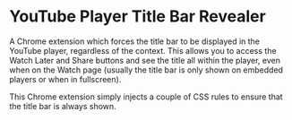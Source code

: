 # YouTube Player Title Bar Revealer

A Chrome extension which forces the title bar to be displayed in the YouTube
player, regardless of the context. This allows you to access the Watch Later
and Share buttons and see the title all within the player, even when on the
Watch page (usually the title bar is only shown on embedded players or when in
fullscreen).

This Chrome extension simply injects a couple of CSS rules to ensure that the
title bar is always shown.
